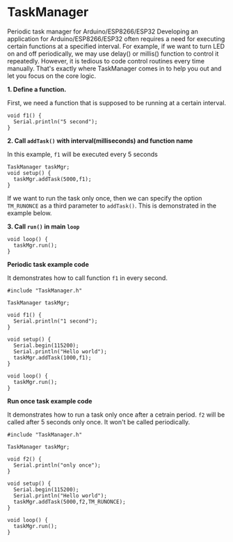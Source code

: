 # TaskManager
Periodic task manager for Arduino/ESP8266/ESP32
Developing an application for Arduino/ESP8266/ESP32 often requires a need for executing 
certain functions at a specified interval. For example, if we want to turn LED on and off 
periodically, we may use delay() or millis() function to control it repeatedly. However, 
it is tedious to code control routines every time manually. That's exactly where TaskManager 
comes in to help you out and let you focus on the core logic.

**1. Define a function.**

First, we need a function that is supposed to be running at a certain interval.
```
void f1() {
  Serial.println("5 second");
}
```

**2. Call `addTask()` with interval(milliseconds) and function name**

In this example, `f1` will be executed every 5 seconds
```
TaskManager taskMgr;
void setup() {
  taskMgr.addTask(5000,f1);
}
```

If we want to run the task only once, then we can specify the option `TM_RUNONCE` as a third parameter to `addTask()`. 
This is demonstrated in the example below.

**3. Call `run()` in main `loop`**

```
void loop() {
  taskMgr.run();
}
```

**Periodic task example code**

It demonstrates how to call function `f1` in every second.

```
#include "TaskManager.h"

TaskManager taskMgr;

void f1() {
  Serial.println("1 second");
}

void setup() {
  Serial.begin(115200);
  Serial.println("Hello world");
  taskMgr.addTask(1000,f1); 
}

void loop() {
  taskMgr.run();
}
```

**Run once task example code**

It demonstrates how to run a task only once after a cetrain period. `f2` will be called after 5 seconds only once. 
It won't be called periodically.

```
#include "TaskManager.h"

TaskManager taskMgr;

void f2() {
  Serial.println("only once");
}

void setup() {
  Serial.begin(115200);
  Serial.println("Hello world");
  taskMgr.addTask(5000,f2,TM_RUNONCE);
}

void loop() {
  taskMgr.run();
}
```
